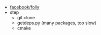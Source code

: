 - [facebook/folly](https://github.com/facebook/folly)
- step
  - git clone
  - getdeps.py (many packages, too slow)
  - cmake
